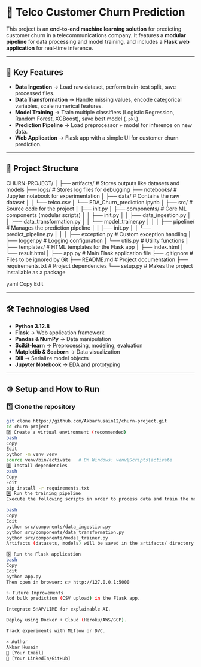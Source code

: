 # 📌 Telco Customer Churn Prediction  

This project is an **end-to-end machine learning solution** for predicting customer churn in a telecommunications company. It features a **modular pipeline** for data processing and model training, and includes a **Flask web application** for real-time inference.  

---

## 🚀 Key Features  
- **Data Ingestion** → Load raw dataset, perform train-test split, save processed files.  
- **Data Transformation** → Handle missing values, encode categorical variables, scale numerical features.  
- **Model Training** → Train multiple classifiers (Logistic Regression, Random Forest, XGBoost), save best model (`.pkl`).  
- **Prediction Pipeline** → Load preprocessor + model for inference on new data.  
- **Web Application** → Flask app with a simple UI for customer churn prediction.  

---

## 📂 Project Structure  

CHURN-PROJECT/
│
├── artifacts/ # Stores outputs like datasets and models
├── logs/ # Stores log files for debugging
├── notebooks/ # Jupyter notebook for experimentation
│ ├── data/ # Contains the raw dataset
│ │ └── telco.csv
│ └── EDA_Churn_prediction.ipynb
│
├── src/ # Source code for the project
│ ├── init.py
│ ├── components/ # Core ML components (modular scripts)
│ │ ├── init.py
│ │ ├── data_ingestion.py
│ │ ├── data_transformation.py
│ │ └── model_trainer.py
│ │
│ ├── pipeline/ # Manages the prediction pipeline
│ │ ├── init.py
│ │ └── predict_pipeline.py
│ │
│ ├── exception.py # Custom exception handling
│ ├── logger.py # Logging configuration
│ └── utils.py # Utility functions
│
├── templates/ # HTML templates for the Flask app
│ ├── index.html
│ └── result.html
│
├── app.py # Main Flask application file
├── .gitignore # Files to be ignored by Git
├── README.md # Project documentation
├── requirements.txt # Project dependencies
└── setup.py # Makes the project installable as a package

yaml
Copy
Edit

---

## 🛠️ Technologies Used  
- **Python 3.12.8**  
- **Flask** → Web application framework  
- **Pandas & NumPy** → Data manipulation  
- **Scikit-learn** → Preprocessing, modeling, evaluation  
- **Matplotlib & Seaborn** → Data visualization  
- **Dill** → Serialize model objects  
- **Jupyter Notebook** → EDA and prototyping  

---

## ⚙️ Setup and How to Run  

### 1️⃣ Clone the repository  
```bash
git clone https://github.com/Akbarhusain12/churn-project.git
cd churn-project
2️⃣ Create a virtual environment (recommended)
bash
Copy
Edit
python -m venv venv
source venv/bin/activate   # On Windows: venv\Scripts\activate
3️⃣ Install dependencies
bash
Copy
Edit
pip install -r requirements.txt
4️⃣ Run the training pipeline
Execute the following scripts in order to process data and train the model:

bash
Copy
Edit
python src/components/data_ingestion.py
python src/components/data_transformation.py
python src/components/model_trainer.py
Artifacts (datasets, models) will be saved in the artifacts/ directory.

5️⃣ Run the Flask application
bash
Copy
Edit
python app.py
Then open in browser: 👉 http://127.0.0.1:5000

✨ Future Improvements
Add bulk prediction (CSV upload) in the Flask app.

Integrate SHAP/LIME for explainable AI.

Deploy using Docker + Cloud (Heroku/AWS/GCP).

Track experiments with MLflow or DVC.

✍️ Author
Akbar Husain
📧 [Your Email]
🔗 [Your LinkedIn/GitHub]